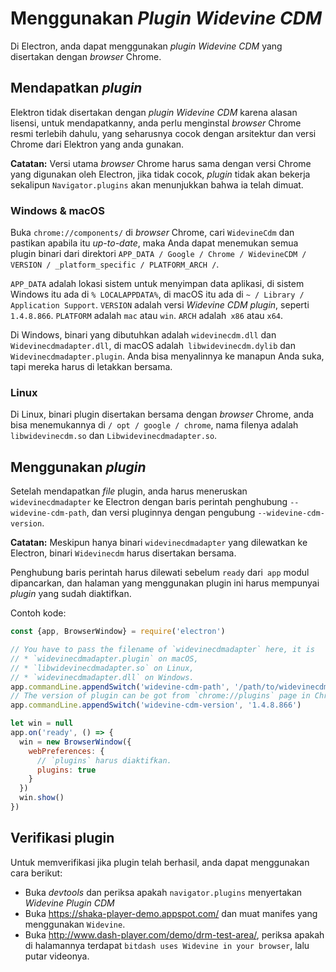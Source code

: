 # Menggunakan *Plugin Widevine CDM*

Di Electron, anda dapat menggunakan *plugin Widevine CDM* yang disertakan dengan
*browser* Chrome.

## Mendapatkan *plugin*

Elektron tidak disertakan dengan *plugin Widevine CDM* karena alasan lisensi,
untuk mendapatkanny, anda perlu menginstal *browser* Chrome resmi terlebih dahulu,
yang seharusnya cocok dengan arsitektur dan versi Chrome dari Elektron yang anda
gunakan.

**Catatan:** Versi utama *browser* Chrome harus sama dengan versi Chrome yang
digunakan oleh Electron, jika tidak cocok, *plugin* tidak akan bekerja sekalipun
`Navigator.plugins` akan menunjukkan bahwa ia telah dimuat.

### Windows & macOS

Buka `chrome://components/` di *browser* Chrome, cari `WidevineCdm` dan pastikan
apabila itu *up-to-date*, maka Anda dapat menemukan semua plugin binari dari direktori
`APP_DATA / Google / Chrome / WidevineCDM / VERSION / _platform_specific / PLATFORM_ARCH /`.



`APP_DATA` adalah lokasi sistem untuk menyimpan data aplikasi, di sistem Windows
itu ada di `% LOCALAPPDATA%`, di macOS itu ada di `~ / Library / Application Support`.
`VERSION` adalah versi *Widevine CDM plugin*, seperti `1.4.8.866`. `PLATFORM` adalah `mac`
atau `win`. `ARCH` adalah` x86` atau `x64`.

Di Windows, binari yang dibutuhkan adalah `widevinecdm.dll` dan
`Widevinecdmadapter.dll`, di macOS adalah` libwidevinecdm.dylib` dan
`Widevinecdmadapter.plugin`. Anda bisa menyalinnya ke manapun Anda suka, tapi
mereka harus di letakkan bersama.


### Linux


Di Linux, binari plugin disertakan bersama dengan *browser* Chrome, anda bisa
menemukannya di `/ opt / google / chrome`, nama filenya adalah` libwidevinecdm.so` dan
`Libwidevinecdmadapter.so`.



## Menggunakan *plugin*

Setelah mendapatkan *file* plugin, anda harus meneruskan `widevinecdmadapter`
ke Electron dengan baris perintah penghubung `--widevine-cdm-path`, dan versi
pluginnya dengan pengubung `--widevine-cdm-version`.

**Catatan:** Meskipun hanya binari `widevinecdmadapter` yang dilewatkan ke Electron, binari
`Widevinecdm` harus disertakan bersama.

Penghubung baris perintah harus dilewati sebelum `ready` dari` app` modul dipancarkan,
dan halaman yang menggunakan plugin ini harus mempunyai *plugin* yang sudah diaktifkan.


Contoh kode:

```javascript
const {app, BrowserWindow} = require('electron')

// You have to pass the filename of `widevinecdmadapter` here, it is
// * `widevinecdmadapter.plugin` on macOS,
// * `libwidevinecdmadapter.so` on Linux,
// * `widevinecdmadapter.dll` on Windows.
app.commandLine.appendSwitch('widevine-cdm-path', '/path/to/widevinecdmadapter.plugin')
// The version of plugin can be got from `chrome://plugins` page in Chrome.
app.commandLine.appendSwitch('widevine-cdm-version', '1.4.8.866')

let win = null
app.on('ready', () => {
  win = new BrowserWindow({
    webPreferences: {
      // `plugins` harus diaktifkan.
      plugins: true
    }
  })
  win.show()
})
```

## Verifikasi plugin

Untuk memverifikasi jika plugin telah berhasil, anda dapat menggunakan cara berikut:

* Buka *devtools* dan periksa apakah `navigator.plugins` menyertakan *Widevine
Plugin CDM*
* Buka https://shaka-player-demo.appspot.com/ dan muat manifes yang menggunakan
`Widevine`.
* Buka http://www.dash-player.com/demo/drm-test-area/, periksa apakah di halamannya
terdapat `bitdash uses Widevine in your browser`, lalu putar videonya.
